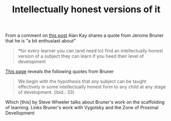 ﻿---
title: Intellectually honest versions of it
---
From a comment on [this post](https://computinged.wordpress.com/2019/01/21/standards-are-limiting-and-long-lasting-alan-kay-was-right/) Alan Kay shares a quote from Jerome Bruner that he is "a bit enthusiast about"

> *for every learner you can (and need to) find an intellectually honest version of a subject they can learn if you heed their level of development

[This page](http://infed.org/mobi/jerome-bruner-and-the-process-of-education/) reveals the following quotes from Bruner

> We begin with the hypothesis that any subject can be taught effectively in some intellectually honest form to any child at any stage of development. (ibid.: 33)

Which [this] by Steve Wheeler talks about Bruner's work on the scaffolding of learning. Links Bruner's work with Vygotsky and the Zone of Proximal Devellopment